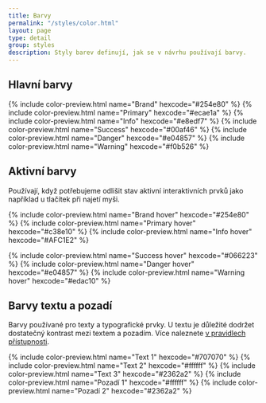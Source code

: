 ```yaml
---
title: Barvy
permalink: "/styles/color.html"
layout: page
type: detail
group: styles
description: Styly barev definují, jak se v návrhu používají barvy.
---
```


## Hlavní barvy

{% include color-preview.html name="Brand" hexcode="#254e80" %}
{% include color-preview.html name="Primary" hexcode="#ecae1a" %}
{% include color-preview.html name="Info" hexcode="#e8edf7" %}
{% include color-preview.html name="Success" hexcode="#00af46" %}
{% include color-preview.html name="Danger" hexcode="#e04857" %}
{% include color-preview.html name="Warning" hexcode="#f0b526" %}

## Aktivní barvy

Používají, když potřebujeme odlišit stav aktivní interaktivních prvků jako například u tlačítek při najetí myši.

{% include color-preview.html name="Brand hover" hexcode="#254e80" %}
{% include color-preview.html name="Primary hover" hexcode="#c38e10" %}
{% include color-preview.html name="Info hover" hexcode="#AFC1E2" %}

{% include color-preview.html name="Success hover" hexcode="#066223" %}
{% include color-preview.html name="Danger hover" hexcode="#e04857" %}
{% include color-preview.html name="Warning hover" hexcode="#edac10" %}

## Barvy textu a pozadí

Barvy používané pro texty a typografické prvky. U textu je důležité dodržet dostatečný kontrast mezi textem a pozadím. Více naleznete [v pravidlech přístupnosti](/mv-design-system/guidelines/accessibility.html).

{% include color-preview.html name="Text 1" hexcode="#707070" %}
{% include color-preview.html name="Text 2" hexcode="#ffffff" %}
{% include color-preview.html name="Text 3" hexcode="#2362a2" %}
{% include color-preview.html name="Pozadí 1" hexcode="#ffffff" %}
{% include color-preview.html name="Pozadí 2" hexcode="#2362a2" %}
